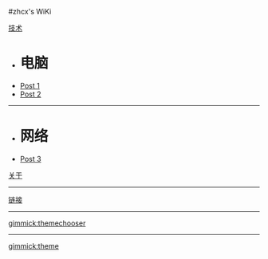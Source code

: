 #zhcx's WiKi

[技术]()

  * # 电脑
  * [Post 1](post1.md)
  * [Post 2](post2.md)
  - - - -
  * # 网络
  * [Post 3](post3.md)

[关于](about.md)
- - - -
[链接](links.md)
- - - -
[gimmick:themechooser](Theme)
- - - - 
[gimmick:theme](cosmo)